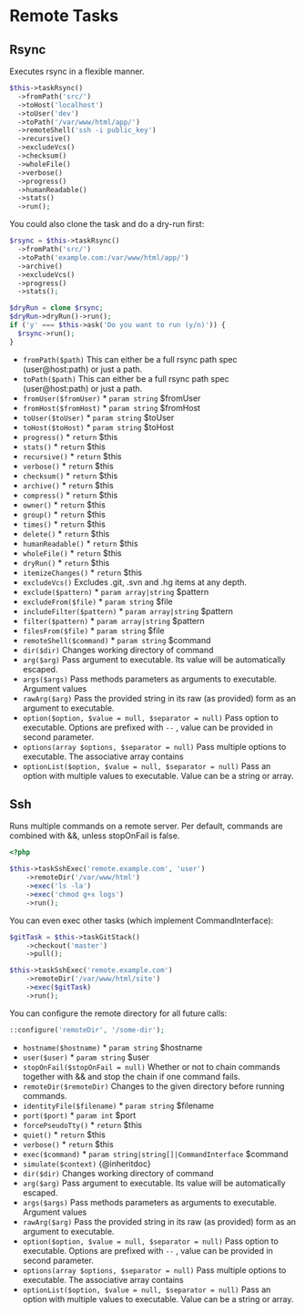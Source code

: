 # Remote Tasks
## Rsync


Executes rsync in a flexible manner.

``` php
$this->taskRsync()
  ->fromPath('src/')
  ->toHost('localhost')
  ->toUser('dev')
  ->toPath('/var/www/html/app/')
  ->remoteShell('ssh -i public_key')
  ->recursive()
  ->excludeVcs()
  ->checksum()
  ->wholeFile()
  ->verbose()
  ->progress()
  ->humanReadable()
  ->stats()
  ->run();
```

You could also clone the task and do a dry-run first:

``` php
$rsync = $this->taskRsync()
  ->fromPath('src/')
  ->toPath('example.com:/var/www/html/app/')
  ->archive()
  ->excludeVcs()
  ->progress()
  ->stats();

$dryRun = clone $rsync;
$dryRun->dryRun()->run();
if ('y' === $this->ask('Do you want to run (y/n)')) {
  $rsync->run();
}
```

* `fromPath($path)`  This can either be a full rsync path spec (user@host:path) or just a path.
* `toPath($path)`  This can either be a full rsync path spec (user@host:path) or just a path.
* `fromUser($fromUser)`   * `param string` $fromUser
* `fromHost($fromHost)`   * `param string` $fromHost
* `toUser($toUser)`   * `param string` $toUser
* `toHost($toHost)`   * `param string` $toHost
* `progress()`   * `return` $this
* `stats()`   * `return` $this
* `recursive()`   * `return` $this
* `verbose()`   * `return` $this
* `checksum()`   * `return` $this
* `archive()`   * `return` $this
* `compress()`   * `return` $this
* `owner()`   * `return` $this
* `group()`   * `return` $this
* `times()`   * `return` $this
* `delete()`   * `return` $this
* `humanReadable()`   * `return` $this
* `wholeFile()`   * `return` $this
* `dryRun()`   * `return` $this
* `itemizeChanges()`   * `return` $this
* `excludeVcs()`  Excludes .git, .svn and .hg items at any depth.
* `exclude($pattern)`   * `param array|string` $pattern
* `excludeFrom($file)`   * `param string` $file
* `includeFilter($pattern)`   * `param array|string` $pattern
* `filter($pattern)`   * `param array|string` $pattern
* `filesFrom($file)`   * `param string` $file
* `remoteShell($command)`   * `param string` $command
* `dir($dir)`  Changes working directory of command
* `arg($arg)`  Pass argument to executable. Its value will be automatically escaped.
* `args($args)`  Pass methods parameters as arguments to executable. Argument values
* `rawArg($arg)`  Pass the provided string in its raw (as provided) form as an argument to executable.
* `option($option, $value = null, $separator = null)`  Pass option to executable. Options are prefixed with `--` , value can be provided in second parameter.
* `options(array $options, $separator = null)`  Pass multiple options to executable. The associative array contains
* `optionList($option, $value = null, $separator = null)`  Pass an option with multiple values to executable. Value can be a string or array.

## Ssh


Runs multiple commands on a remote server.
Per default, commands are combined with &&, unless stopOnFail is false.

```php
<?php

$this->taskSshExec('remote.example.com', 'user')
    ->remoteDir('/var/www/html')
    ->exec('ls -la')
    ->exec('chmod g+x logs')
    ->run();

```

You can even exec other tasks (which implement CommandInterface):

```php
$gitTask = $this->taskGitStack()
    ->checkout('master')
    ->pull();

$this->taskSshExec('remote.example.com')
    ->remoteDir('/var/www/html/site')
    ->exec($gitTask)
    ->run();
```

You can configure the remote directory for all future calls:

```php
::configure('remoteDir', '/some-dir');
```

* `hostname($hostname)`   * `param string` $hostname
* `user($user)`   * `param string` $user
* `stopOnFail($stopOnFail = null)`  Whether or not to chain commands together with && and stop the chain if one command fails.
* `remoteDir($remoteDir)`  Changes to the given directory before running commands.
* `identityFile($filename)`   * `param string` $filename
* `port($port)`   * `param int` $port
* `forcePseudoTty()`   * `return` $this
* `quiet()`   * `return` $this
* `verbose()`   * `return` $this
* `exec($command)`   * `param string|string[]|CommandInterface` $command
* `simulate($context)`  {@inheritdoc}
* `dir($dir)`  Changes working directory of command
* `arg($arg)`  Pass argument to executable. Its value will be automatically escaped.
* `args($args)`  Pass methods parameters as arguments to executable. Argument values
* `rawArg($arg)`  Pass the provided string in its raw (as provided) form as an argument to executable.
* `option($option, $value = null, $separator = null)`  Pass option to executable. Options are prefixed with `--` , value can be provided in second parameter.
* `options(array $options, $separator = null)`  Pass multiple options to executable. The associative array contains
* `optionList($option, $value = null, $separator = null)`  Pass an option with multiple values to executable. Value can be a string or array.

